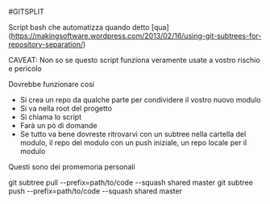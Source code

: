 #GITSPLIT

Script bash che automatizza quando detto [qua] (https://makingsoftware.wordpress.com/2013/02/16/using-git-subtrees-for-repository-separation/)

CAVEAT:  Non so se questo script funziona veramente usate a vostro rischio e pericolo

Dovrebbe funzionare così

* Si crea un repo da qualche parte per condividere il vostro nuovo modulo
* Si va nella root del progetto
* Si chiama lo script
* Farà un pò di domande
* Se tutto va bene dovreste ritrovarvi con un subtree nella cartella del modulo, il repo del modulo con un push iniziale, un repo locale per il modulo

Questi sono dei promemoria personali

 git subtree pull --prefix=path/to/code --squash shared master
 git subtree push --prefix=path/to/code --squash shared master
 
 
 
